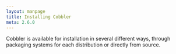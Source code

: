 ```yaml
---
layout: manpage
title: Installing Cobbler
meta: 2.6.0
---
```


Cobbler is available for installation in several different ways, through packaging systems for each distribution or directly from source.
